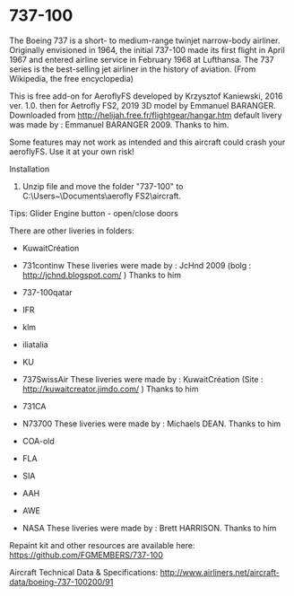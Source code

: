 # 737-100
The Boeing 737 is a short- to medium-range twinjet narrow-body airliner. Originally envisioned in 1964, the initial 737-100 made its first flight in April 1967 and entered airline service in February 1968 at Lufthansa. The 737 series is the best-selling jet airliner in the history of aviation. (From Wikipedia, the free encyclopedia)

This is free add-on for AeroflyFS developed by Krzysztof Kaniewski, 2016 ver. 1.0.
then for Aetrofly FS2, 2019
3D model by Emmanuel BARANGER. Downloaded from http://helijah.free.fr/flightgear/hangar.htm
default livery was made by : Emmanuel BARANGER 2009.
Thanks to him.

 Some features may not work as intended and this aircraft could crash your aeroflyFS. 
 Use it at your own risk!

Installation

1. Unzip file and move the folder "737-100" to C:\Users\~\Documents\aerofly FS2\aircraft.


Tips:
Glider Engine button - open/close doors

There are other liveries in folders:

- KuwaitCréation
- 731continw
These liveries were made by : JcHnd 2009 (bolg : http://jchnd.blogspot.com/ ) Thanks to him

- 737-100qatar
- IFR
- klm
- iliatalia
- KU
- 737SwissAir
These liveries were made by : KuwaitCréation (Site : http://kuwaitcreator.jimdo.com/ ) Thanks to him

- 731CA
- N73700
These liveries were made by : Michaels DEAN. Thanks to him

- COA-old
- FLA
- SIA
- AAH
- AWE
- NASA
These liveries were made by : Brett HARRISON. Thanks to him

Repaint kit and other resources are available here: https://github.com/FGMEMBERS/737-100

Aircraft Technical Data & Specifications: http://www.airliners.net/aircraft-data/boeing-737-100200/91

